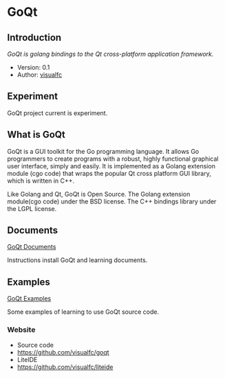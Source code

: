 GoQt
====

## Introduction

_GoQt is golang bindings to the Qt cross-platform application framework._

* Version: 0.1
* Author: [visualfc](mailto:visualfc@gmail.com)


## Experiment
GoQt project current is experiment.

## What is GoQt
GoQt is a GUI toolkit for the Go programming language. It allows Go programmers to create programs with a robust, highly functional graphical user interface, simply and easily. It is implemented as a Golang extension module (cgo code) that wraps the popular Qt cross platform GUI library, which is written in C++.

Like Golang and Qt, GoQt is Open Source. The Golang extension module(cgo code) under the BSD license. The C++ bindings library under the LGPL license. 

## Documents

[GoQt Documents](doc)

Instructions install GoQt and learning documents.

## Examples

[GoQt Examples](examples)

Some examples of learning to use GoQt source code.

### Website
 * Source code
  * https://github.com/visualfc/goqt
 * LiteIDE
  * https://github.com/visualfc/liteide